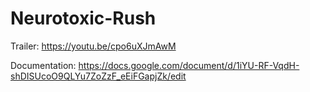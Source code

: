 # Neurotoxic-Rush

Trailer: https://youtu.be/cpo6uXJmAwM

Documentation: https://docs.google.com/document/d/1iYU-RF-VqdH-shDISUcoO9QLYu7ZoZzF_eEiFGapjZk/edit
